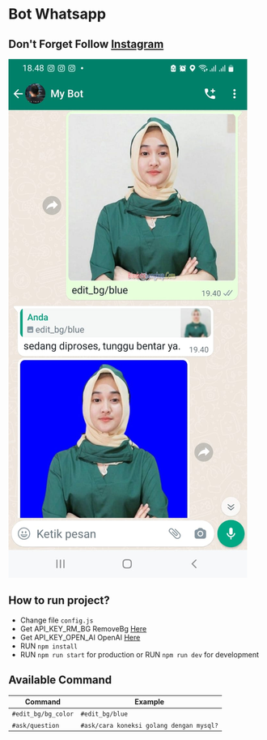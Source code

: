 # Bot Whatsapp

## Don't Forget Follow  [Instagram](https://instagram.com/roycuy/)
![Preview](/demo/demo1.jpeg)

## How to run project?
- Change file `config.js`
- Get API_KEY_RM_BG RemoveBg [Here](https://www.remove.bg/api#api-reference)
- Get API_KEY_OPEN_AI OpenAI [Here](https://beta.openai.com/account/api-keys)
- RUN `npm install`
- RUN `npm run start` for production 
or RUN `npm run dev` for development

## Available Command
Command  | Example
------------- | -------------
`#edit_bg/bg_color`  | `#edit_bg/blue`
`#ask/question`  | `#ask/cara koneksi golang dengan mysql?`
